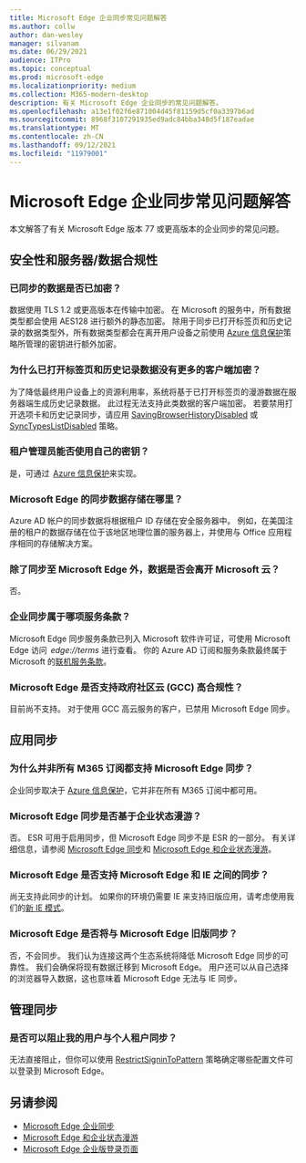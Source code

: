 ```yaml
---
title: Microsoft Edge 企业同步常见问题解答
ms.author: collw
author: dan-wesley
manager: silvanam
ms.date: 06/29/2021
audience: ITPro
ms.topic: conceptual
ms.prod: microsoft-edge
ms.localizationpriority: medium
ms.collection: M365-modern-desktop
description: 有关 Microsoft Edge 企业同步的常见问题解答。
ms.openlocfilehash: a13e1f02f6e871004d45f81159d5cf0a3397b6ad
ms.sourcegitcommit: 8968f3107291935ed9adc84bba348d5f187eadae
ms.translationtype: MT
ms.contentlocale: zh-CN
ms.lasthandoff: 09/12/2021
ms.locfileid: "11979001"
---
```

# <a name="microsoft-edge-enterprise-sync-faq"></a>Microsoft Edge 企业同步常见问题解答

本文解答了有关 Microsoft Edge 版本 77 或更高版本的企业同步的常见问题。

## <a name="security-and-serverdata-compliance"></a>安全性和服务器/数据合规性

### <a name="is-the-synced-data-encrypted"></a>已同步的数据是否已加密？

数据使用 TLS 1.2 或更高版本在传输中加密。 在 Microsoft 的服务中，所有数据类型都会使用 AES128 进行额外的静态加密。 除用于同步已打开标签页和历史记录的数据类型外，所有数据类型都会在离开用户设备之前使用 [Azure 信息保护](./microsoft-edge-policies.md#restrictsignintopattern)策略所管理的密钥进行额外加密。

### <a name="why-dont-open-tab-and-history-data-have-more-client-side-encryption"></a>为什么已打开标签页和历史记录数据没有更多的客户端加密？

为了降低最终用户设备上的资源利用率，系统将基于已打开标签页的漫游数据在服务器端生成历史记录数据。 此过程无法支持此类数据的客户端加密。 若要禁用打开选项卡和历史记录同步，请应用 [SavingBrowserHistoryDisabled](./microsoft-edge-policies.md#savingbrowserhistorydisabled) 或 [SyncTypesListDisabled](./microsoft-edge-policies.md#synctypeslistdisabled) 策略。

### <a name="can-tenant-admins-bring-their-own-key"></a>租户管理员能否使用自己的密钥？

是，可通过  [Azure 信息保护](https://azure.microsoft.com/services/information-protection/)来实现。

### <a name="where-is-microsoft-edge-sync-data-stored"></a>Microsoft Edge 的同步数据存储在哪里？

Azure AD 帐户的同步数据将根据租户 ID 存储在安全服务器中。 例如，在美国注册的租户的数据存储在位于该地区地理位置的服务器上，并使用与 Office 应用程序相同的存储解决方案。

### <a name="does-the-data-ever-leave-microsofts-cloud-aside-from-syncing-to-microsoft-edge"></a>除了同步至 Microsoft Edge 外，数据是否会离开 Microsoft 云？

否。

### <a name="what-terms-of-service-does-enterprise-sync-fall-under"></a>企业同步属于哪项服务条款？

Microsoft Edge 同步服务条款已列入 Microsoft 软件许可证，可使用 Microsoft Edge 访问  *edge://terms* 进行查看。 你的 Azure AD 订阅和服务条款最终属于 Microsoft 的[联机服务条款](https://www.microsoft.com/licensing/product-licensing/products)。

### <a name="does-microsoft-edge-support-government-community-cloud-gcc-high-compliance"></a>Microsoft Edge 是否支持政府社区云 (GCC) 高合规性？

目前尚不支持。 对于使用 GCC 高云服务的客户，已禁用 Microsoft Edge 同步。

## <a name="applying-sync"></a>应用同步

### <a name="why-isnt-microsoft-edge-sync-supported-in-all-m365-subscriptions"></a>为什么并非所有 M365 订阅都支持 Microsoft Edge 同步？

企业同步取决于 [Azure 信息保护](https://azure.microsoft.com/services/information-protection/)，它并非在所有 M365 订阅中都可用。

### <a name="is-microsoft-edge-sync-based-on-enterprise-state-roaming"></a>Microsoft Edge 同步是否基于企业状态漫游？

否。 ESR 可用于启用同步，但 Microsoft Edge 同步不是 ESR 的一部分。 有关详细信息，请参阅 [Microsoft Edge 同步](/DeployEdge/microsoft-edge-enterprise-sync)和 [Microsoft Edge 和企业状态漫游](/DeployEdge/microsoft-edge-enterprise-state-roaming)。

### <a name="will-microsoft-edge-ever-support-syncing-between-microsoft-edge-and-ie"></a>Microsoft Edge 是否支持 Microsoft Edge 和 IE 之间的同步？

尚无支持此同步的计划。 如果你的环境仍需要 IE 来支持旧版应用，请考虑使用我们的[新 IE 模式](./edge-ie-mode.md)。

### <a name="will-microsoft-edge-sync-with-microsoft-edge-legacy"></a>Microsoft Edge 是否将与 Microsoft Edge 旧版同步？

否，不会同步。 我们认为连接这两个生态系统将降低 Microsoft Edge 同步的可靠性。 我们会确保将现有数据迁移到 Microsoft Edge。 用户还可以从自己选择的浏览器导入数据，这也意味着 Microsoft Edge 无法与 IE 同步。

## <a name="managing-sync"></a>管理同步

### <a name="is-it-possible-to-stop-my-users-from-syncing-with-a-personal-tenant"></a>是否可以阻止我的用户与个人租户同步？

无法直接阻止，但你可以使用 [RestrictSigninToPattern](./microsoft-edge-policies.md#restrictsignintopattern) 策略确定哪些配置文件可以登录到 Microsoft Edge。

## <a name="see-also"></a>另请参阅

- [Microsoft Edge 企业同步](microsoft-edge-enterprise-sync.md)
- [Microsoft Edge 和企业状态漫游](microsoft-edge-enterprise-state-roaming.md)
- [Microsoft Edge 企业版登录页面](https://aka.ms/EdgeEnterprise)